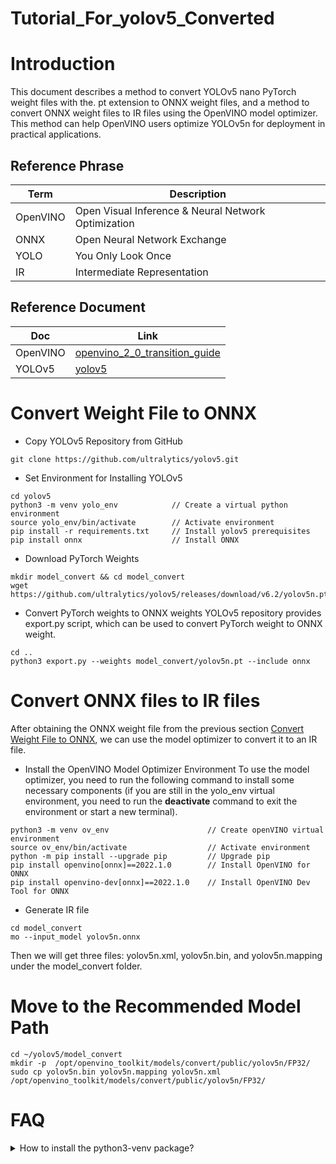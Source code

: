 # Tutorial_For_yolov5_Converted

# Introduction
This document describes a method to convert YOLOv5 nano PyTorch weight files with the. pt extension to ONNX weight files, and a method to convert ONNX weight files to IR files using the OpenVINO model optimizer. This method can help OpenVINO users optimize YOLOv5n for deployment in practical applications.

## Reference Phrase
|Term|Description|
|---|---|
|OpenVINO|Open Visual Inference & Neural Network Optimization|
|ONNX|Open Neural Network Exchange|
|YOLO|You Only Look Once|
|IR|Intermediate Representation|

## Reference Document
|Doc|Link|
|---|---|
|OpenVINO|[openvino_2_0_transition_guide](https://docs.openvino.ai/latest/openvino_2_0_transition_guide.html)|
|YOLOv5|[yolov5](https://github.com/ultralytics/yolov5)|

# Convert Weight File to ONNX
* Copy YOLOv5 Repository from GitHub
```
git clone https://github.com/ultralytics/yolov5.git
```

* Set Environment for Installing YOLOv5
```
cd yolov5
python3 -m venv yolo_env            // Create a virtual python environment
source yolo_env/bin/activate        // Activate environment
pip install -r requirements.txt     // Install yolov5 prerequisites
pip install onnx                    // Install ONNX
```

* Download PyTorch Weights
```
mkdir model_convert && cd model_convert
wget https://github.com/ultralytics/yolov5/releases/download/v6.2/yolov5n.pt
```

* Convert PyTorch weights to ONNX weights
YOLOv5 repository provides export.py script, which can be used to convert PyTorch weight to ONNX weight.
```
cd ..
python3 export.py --weights model_convert/yolov5n.pt --include onnx
```

# Convert ONNX files to IR files
After obtaining the ONNX weight file from the previous section [Convert Weight File to ONNX](#convert-weight-file-to-onnx), we can use the model optimizer to convert it to an IR file.

* Install the OpenVINO Model Optimizer Environment
To use the model optimizer, you need to run the following command to install some necessary components (if you are still in the yolo_env virtual environment, you need to run the **deactivate** command to exit the environment or start a new terminal).
```
python3 -m venv ov_env                      // Create openVINO virtual environment
source ov_env/bin/activate                  // Activate environment
python -m pip install --upgrade pip         // Upgrade pip
pip install openvino[onnx]==2022.1.0        // Install OpenVINO for ONNX
pip install openvino-dev[onnx]==2022.1.0    // Install OpenVINO Dev Tool for ONNX
```

* Generate IR file
```
cd model_convert
mo --input_model yolov5n.onnx
```
Then we will get three files: yolov5n.xml, yolov5n.bin, and yolov5n.mapping under the model_convert folder.

# Move to the Recommended Model Path
```
cd ~/yolov5/model_convert
mkdir -p  /opt/openvino_toolkit/models/convert/public/yolov5n/FP32/
sudo cp yolov5n.bin yolov5n.mapping yolov5n.xml /opt/openvino_toolkit/models/convert/public/yolov5n/FP32/
```

# FAQ

<p>
<details>
<summary>How to install the python3-venv package?</summary>

On Debian/Ubuntu systems, you need to install the python3-venv package using the following command.
```
apt-get update
apt-get install python3-venv
```
You may need to use sudo with that command. After installing, recreate your virtual environment.
</details>
</p>
